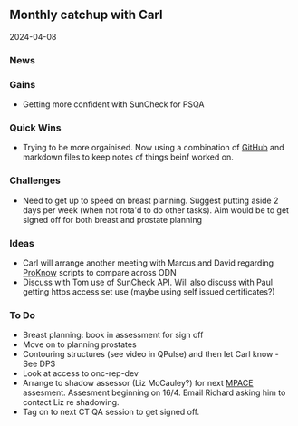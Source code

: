 ## Monthly catchup with Carl
2024-04-08

### News

### Gains
- Getting more confident with SunCheck for PSQA

### Quick Wins
- Trying to be more orgainised. Now using a combination of [GitHub](https://github.com) and markdown files to keep notes of things beinf worked on.

### Challenges
- Need to get up to speed on breast planning. Suggest putting aside 2 days per week (when not rota'd to do other tasks). Aim would be to get signed off for both breast and prostate planning


### Ideas

- Carl will arrange another meeting with Marcus and David regarding [ProKnow](../proknow/README.md) scripts to compare across ODN
- Discuss with Tom use of SunCheck API.  Will also discuss with Paul getting https access set use (maybe using self issued certificates?)

### To Do

- Breast planning: book in assessment for sign off
- Move on to planning prostates
- Contouring structures (see video in QPulse) and then let Carl know - See DPS
- Look at access to onc-rep-dev
- Arrange to shadow assessor (Liz McCauley?) for next [MPACE](https://www.ukas.com/accreditation/standards/mpace/) assesment. Assesment beginning on 16/4. Email Richard asking him to contact Liz re shadowing.
- Tag on to next CT QA session to get signed off.